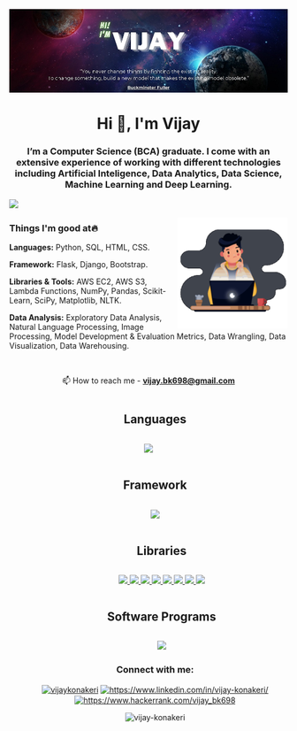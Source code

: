 <img align="center" alt="main" src="https://github.com/Vijay-konakeri/Vijay-konakeri/blob/main/main.jpg">
<h1 align="center">Hi 👋, I'm Vijay</h1>
<h3 align="center">I’m a Computer Science (BCA) graduate. I come with an extensive experience of working with different technologies including Artificial Inteligence, Data Analytics, Data Science, Machine Learning and Deep Learning.</h3>

<img src="https://user-images.githubusercontent.com/73097560/115834477-dbab4500-a447-11eb-908a-139a6edaec5c.gif"><br>

<img align="right" alt="verified" width="200" src="https://github.com/Vijay-konakeri/Vijay-konakeri/blob/main/coder.gif">

### Things I'm good at:fire:

**Languages:** Python, SQL, HTML, CSS.

**Framework:** Flask, Django, Bootstrap.

**Libraries & Tools:** AWS EC2, AWS S3, Lambda Functions, NumPy, Pandas, Scikit-Learn, SciPy, Matplotlib, NLTK.

**Data Analysis:** Exploratory Data Analysis, Natural Language Processing, Image Processing, Model Development & Evaluation Metrics, Data Wrangling, Data Visualization, Data Warehousing.




<br>
<p align="center"> 📫 How to reach me - <a href="https://mail.google.com/mail/u/0/#inbox?compose=new"><strong>vijay.bk698@gmail.com</strong></a></p>

<ul align="center">
  <h2 style="display: inline-block">Languages</h2>
  </ul>
<p align="center">
  <a href="https://skillicons.dev">
    <img src="https://skillicons.dev/icons?i=python,mysql,html,css,js&perline=5" />
    
   <ul align="center">
   <h2 style="display: inline-block">Framework</h2>
   </ul>
   <ul align="center">
    <img src="https://skillicons.dev/icons?i=django,flask,bootstrap&perline=3" />
     
   <ul align="center">
   <h2 style="display: inline-block">Libraries </h2>
   </ul>
   <ul align="center">
   <img src="https://img.shields.io/badge/-TensorFlow-red?style=flat&logo=TensorFlow&logoColor=ffffff">
   <img src="https://img.shields.io/badge/-NumPy-blueviolet?style=flat&logo=NumPy&logoColor=ffffff">
   <img src = "https://img.shields.io/badge/-Pandas-1572B6?style=flat&logo=Pandas&logoColor=white">
   <img src="https://img.shields.io/badge/-Scikit Learn-cc6699?style=flat&logo=Scikit Learn&logoColor=ffffff">
   <img src="https://img.shields.io/badge/-Keras-yellow?style=flat&logo=Keras&logoColor=ffffff">
   <img src="https://img.shields.io/badge/-SciPy-ff69b4?style=flat&logo=SciPy&logoColor=ffffff">
   <img src="https://img.shields.io/badge/-Matplotlib-4DB33D?style=flat&logo=Matplotlib&logoColor=FFFFFF">
   <img src="https://img.shields.io/badge/-OpenCV-red?style=flat&logo=OpenCV&logoColor=FFFFFF">
  </a>
</p> 
</ul>
  
  <ul align="center">
   <h2 style="display: inline-block">Software Programs </h2>
   </ul>
   <ul align="center">
    <img src="https://skillicons.dev/icons?i=git,aws,github,vscode,figma,ae,pr,xd,ps,atom,linux&perline=15" />
  </a>
</ul>
 
   
<h3 align="center">Connect with me:</h3>
<p align="center">
<a href="https://twitter.com/vijaykonakeri" target="blank"><img align="center" src="https://raw.githubusercontent.com/rahuldkjain/github-profile-readme-generator/master/src/images/icons/Social/twitter.svg" alt="vijaykonakeri" height="30" width="40" /></a>
<a href="https://linkedin.com/in/https://www.linkedin.com/in/vijay-konakeri/" target="blank"><img align="center" src="https://raw.githubusercontent.com/rahuldkjain/github-profile-readme-generator/master/src/images/icons/Social/linked-in-alt.svg" alt="https://www.linkedin.com/in/vijay-konakeri/" height="30" width="40" /></a>
<a href="https://www.hackerrank.com/https://www.hackerrank.com/vijay_bk698" target="blank"><img align="center" src="https://raw.githubusercontent.com/rahuldkjain/github-profile-readme-generator/master/src/images/icons/Social/hackerrank.svg" alt="https://www.hackerrank.com/vijay_bk698" height="30" width="40" /></a>
</p>

<p align="center"> <img src="https://komarev.com/ghpvc/?username=vijay-konakeri&label=Profile%20views&color=0e75b6&style=flat" alt="vijay-konakeri" /> </p>
